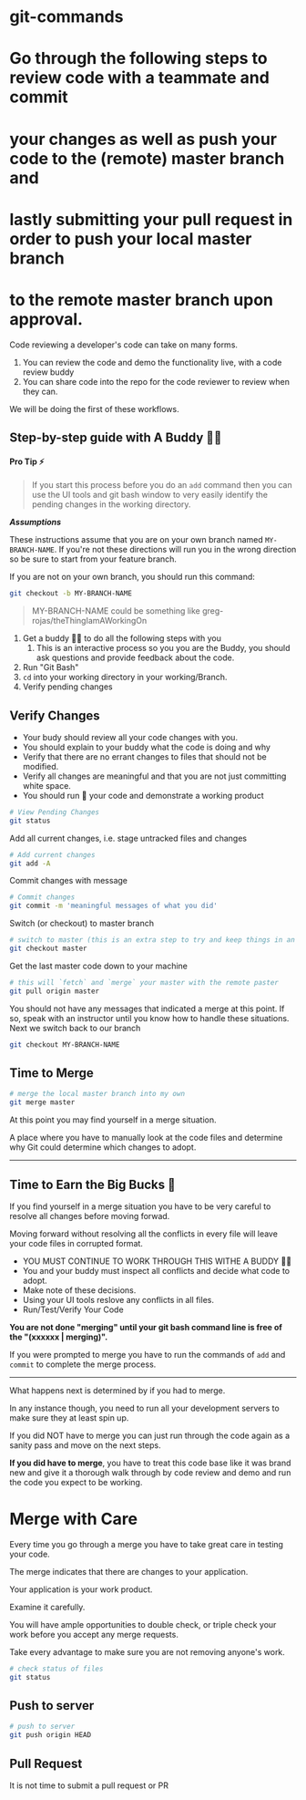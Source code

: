 # git-commands

# Go through the following steps to review code with a teammate and commit
# your changes as well as push your code to the (remote) master branch and
# lastly submitting your pull request in order to push your local master branch
# to the remote master branch upon approval.

Code reviewing a developer's code can take on many forms.

1. You can review the code and demo the functionality live, with a code review buddy 
2. You can share code into the repo for the code reviewer to review when they can.

We will be doing the first of these workflows.

## Step-by-step guide with A Buddy 👤👤

#### Pro Tip :zap: 

> If you start this process before you do an `add` command then you can use the UI tools and git bash window to very easily identify the pending changes in the working directory.

**_Assumptions_**

These instructions assume that you are on your own branch named `MY-BRANCH-NAME`. If you're not these directions will run you in the wrong direction so be sure to start from your feature branch.

If you are not on your own branch, you should run this command:

```bash
git checkout -b MY-BRANCH-NAME 
```

> MY-BRANCH-NAME could be something like greg-rojas/theThingIamAWorkingOn



1. Get a buddy 👤👤 to do all the following steps with you
   1. This is an interactive process so you you are the Buddy, you should ask questions and provide feedback about the code.
2. Run "Git Bash"
3. `cd` into your working directory in your working/Branch.
4. Verify pending changes

## Verify Changes

- Your budy should review all your code changes with you.
- You should explain to your buddy what the code is doing and why
- Verify that there are no errant changes to files that should not be modified. 
- Verify all changes are meaningful and that you are not just committing white space.
- You should run :runner: your code and demonstrate a working product

``` bash
# View Pending Changes
git status
```
Add all current changes, i.e. stage untracked files and changes

``` bash
# Add current changes
git add -A
```

Commit changes with message

``` bash
# Commit changes
git commit -m 'meaningful messages of what you did'
```

Switch (or checkout) to master branch

```bash
# switch to master (this is an extra step to try and keep things in an easier place to roll back from )
git checkout master
```
Get the last master code down to your machine

```bash
# this will `fetch` and `merge` your master with the remote paster
git pull origin master
```

You should not have any messages that indicated a merge at this point. If so, speak with an instructor until you know how to handle these situations. Next we switch back to our branch

```bash
git checkout MY-BRANCH-NAME
```
## Time to Merge  

```bash
# merge the local master branch into my own
git merge master
```

At this point you may find yourself in a merge situation. 

A place where you have to manually look at the code files and determine why Git could determine which changes to adopt. 

---
## Time to Earn the Big Bucks :red_circle:

If you find yourself in a merge situation you have to be very careful to resolve all changes before moving forwad. 

Moving forward without resolving all the conflicts in every file will leave your code files in corrupted format. 

- YOU MUST CONTINUE TO WORK THROUGH THIS WITHE A BUDDY     👤👤
- You and your buddy must inspect all conflicts and decide what code to adopt. 
- Make note of these decisions.
- Using your UI tools reslove any conflicts in all files.
-  Run/Test/Verify Your Code

**You are not done "merging" until your git bash command line is free of the "(xxxxxx | merging)".** 

If you were prompted to merge you have to run the commands of `add` and `commit` to complete the merge process. 

-------------

What happens next is determined by if you had to merge. 

In any instance though, you need to run all your development servers to make sure they at least spin up.

If you did NOT have to merge you can just run through the code again as a sanity pass and move on the next steps.

**If you did have to merge**, you have to treat this code base like it was brand new and give it a thorough walk through by code review and demo and run the code you expect to be working.

# Merge with Care​ 

Every time you go through a merge you have to take great care in testing your code. 

The merge indicates that there are changes to your application. 

Your application is your work product. 

Examine it carefully.

You will have ample opportunities to double check, or triple check your work before you accept any merge requests. 

Take every advantage to make sure you are not removing anyone's work.


```bash
# check status of files
git status
```

## Push to server

```bash
# push to server
git push origin HEAD
```

## Pull Request

It is not time to submit a pull request or PR
